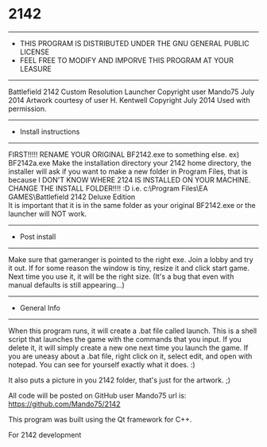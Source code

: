 2142
====

**********************************************************
* THIS PROGRAM IS DISTRIBUTED UNDER THE GNU GENERAL PUBLIC LICENSE
* FEEL FREE TO MODIFY AND IMPORVE THIS PROGRAM AT YOUR LEASURE
**********************************************************
Battlefield 2142 Custom Resolution Launcher Copyright user Mando75 July 2014
Artwork courtesy of user H. Kentwell Copyright July 2014 Used with permission. 

*****************************************************
* Install instructions
*****************************************************
FIRST!!!!! RENAME YOUR ORIGINAL BF2142.exe to something else. ex) BF2142a.exe
Make the installation directory your 2142 home directory, the installer will 
ask if you want to make a new folder in Program Files, that is because I DON'T KNOW 
WHERE 2124 IS INSTALLED ON YOUR MACHINE. CHANGE THE INSTALL FOLDER!!!! :D
i.e. c:\Program Files\EA GAMES\Battlefield 2142 Deluxe Edition\
It is important that it is in the same folder as your original BF2142.exe
or the launcher will NOT work. 

****************************************************
* Post install
******************************************************
Make sure that gameranger is pointed to the right exe. 
Join a lobby and try it out. 
If for some reason the window is tiny, resize it and click
start game. Next time you use it, it will be the right size.
(It's a bug that even with manual defaults is still appearing...)


*****************************************************
* General Info
*****************************************************
When this program runs, it will create a .bat file called launch. 
This is a shell script that launches the game with the commands 
that you input. If you delete it, it will simply create a new one next time you launch the game.
If you are uneasy about a .bat file, right click on it, select edit, and open with notepad. 
You can see for yourself exactly what it does. :)

It also puts a picture in you 2142 folder, that's just for the artwork. ;)

All code will be posted on GitHub user Mando75
url is: https://github.com/Mando75/2142

This program was built using the Qt framework for C++. 





For 2142 development

